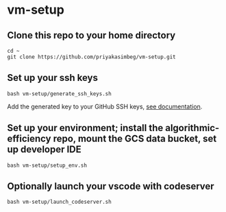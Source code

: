 # vm-setup

## Clone this repo to your home directory
```
cd ~
git clone https://github.com/priyakasimbeg/vm-setup.git
```

## Set up your ssh keys
```
bash vm-setup/generate_ssh_keys.sh
```
Add the generated key to your GitHub SSH keys, [see documentation](https://docs.github.com/en/github-ae@latest/authentication/connecting-to-github-with-ssh/adding-a-new-ssh-key-to-your-github-account). 

## Set up your environment; install the algorithmic-efficiency repo, mount the GCS data bucket, set up developer IDE
```
bash vm-setup/setup_env.sh
```

## Optionally launch your vscode with codeserver
```
bash vm-setup/launch_codeserver.sh
```

